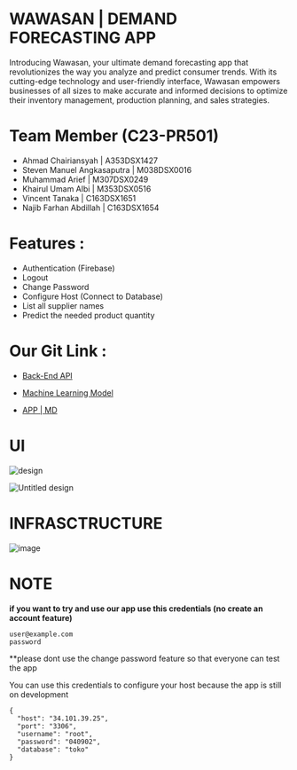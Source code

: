 # WAWASAN | DEMAND FORECASTING APP 

Introducing Wawasan, your ultimate demand forecasting app that revolutionizes the way you analyze and predict consumer trends. With its cutting-edge technology and user-friendly interface, Wawasan empowers businesses of all sizes to make accurate and informed decisions to optimize their inventory management, production planning, and sales strategies.

# Team Member (C23-PR501)

 - Ahmad Chairiansyah         | A353DSX1427
 - Steven Manuel Angkasaputra | M038DSX0016 
 - Muhammad Arief             | M307DSX0249 
 - Khairul Umam Albi          | M353DSX0516 
 - Vincent Tanaka             | C163DSX1651 
 - Najib Farhan Abdillah      | C163DSX1654

# Features :
 - Authentication (Firebase)
 - Logout
 - Change Password
 - Configure Host (Connect to Database)
 - List all supplier names
 - Predict the needed product quantity

# Our Git Link :
 - [Back-End API](https://github.com/vincenta1206519/backend-API-hapi)

 - [Machine Learning Model](https://github.com/kassumanete/wawasan-capstone-ml)

 - [APP | MD](https://github.com/amdryankz/capstone-wawasan-md)


# UI



   ![design](https://github.com/vincenta1206519/wawasan-capstone/assets/113355550/ea8ad938-384d-491d-a4ff-5febdf71104d)


   ![Untitled design](https://github.com/vincenta1206519/wawasan-capstone/assets/113355550/354b5c6a-5610-40cf-bfdc-21eb1fe8d5db)



# INFRASCTRUCTURE

![image](https://github.com/vincenta1206519/wawasan-capstone/assets/113355550/0c344372-f71d-442e-abbb-716c63145cfb)



# **NOTE**

**if you want to try and use our app use this credentials (no create an account feature)**

```
user@example.com
password
```
**please dont use the change password feature so that everyone can test the app

You can use this credentials to configure your host because the app is still on development

```
{
  "host": "34.101.39.25",
  "port": "3306",
  "username": "root",
  "password": "040902",
  "database": "toko"
}
```
